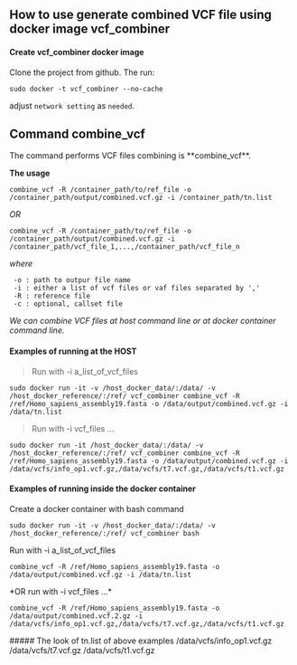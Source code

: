 ## How to use generate combined VCF file using docker image vcf_combiner
#### Create vcf_combiner docker image

Clone the project from github. The run:

<pre><code>sudo docker -t vcf_combiner --no-cache</code></pre>

adjust `network setting` as `needed`.

## Command combine_vcf
<p>The command performs VCF files combining is **combine_vcf**.</p>

<b>The usage</b>
<pre><code>combine_vcf -R /container_path/to/ref_file -o /container_path/output/combined.vcf.gz -i /container_path/tn.list</code></pre>

*OR*
 <pre><code>combine_vcf -R /container_path/to/ref_file -o /container_path/output/combined.vcf.gz -i /container_path/vcf_file_1,...,/container_path/vcf_file_n</code></pre>

_where_

     -o : path to outpur file name
     -i : either a list of vcf files or vaf files separated by ','
     -R : reference file
     -c : optional, callset file
*We can combine VCF files at host command line or at docker container command line.*

#### Examples of running at the HOST
>Run with -i a_list_of_vcf_files
<pre><code>sudo docker run -it -v /host_docker_data/:/data/ -v /host_docker_reference/:/ref/ vcf_combiner combine_vcf -R /ref/Homo_sapiens_assembly19.fasta -o /data/output/combined.vcf.gz -i /data/tn.list</code></pre>

>Run with -i vcf_files ...
<pre><code>sudo docker run -it /host_docker_data/:/data/ -v /host_docker_reference/:/ref/ vcf_combiner combine_vcf -R /ref/Homo_sapiens_assembly19.fasta -o /data/output/combined.vcf.gz -i /data/vcfs/info_op1.vcf.gz,/data/vcfs/t7.vcf.gz,/data/vcfs/t1.vcf.gz</code></pre>

#### Examples of running inside the docker container
<p>Create a docker container with bash command
<pre><code>sudo docker run -it -v /host_docker_data/:/data/ -v /host_docker_reference/:/ref/ vcf_combiner bash</code></pre>
</p>
<p>Run with -i a_list_of_vcf_files
<pre><code>combine_vcf -R /ref/Homo_sapiens_assembly19.fasta -o /data/output/combined.vcf.gz -i /data/tn.list</code></pre>
*OR run with -i vcf_files ...*
<pre><code>combine_vcf -R /ref/Homo_sapiens_assembly19.fasta -o /data/output/combined.vcf.2.gz -i /data/vcfs/info_op1.vcf.gz,/data/vcfs/t7.vcf.gz,/data/vcfs/t1.vcf.gz</code></pre>
</p>
##### The look of tn.list of above examples
    /data/vcfs/info_op1.vcf.gz
    /data/vcfs/t7.vcf.gz
    /data/vcfs/t1.vcf.gz
